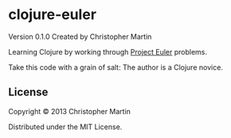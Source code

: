 clojure-euler
=============
Version 0.1.0 Created by Christopher Martin

Learning Clojure by working through [Project Euler](http://projecteuler.net/about) problems.

Take this code with a grain of salt: The author is a Clojure novice.

## License

Copyright © 2013 Christopher Martin

Distributed under the MIT License.